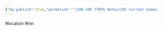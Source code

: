 ```yaml
---
{"dg-publish":true,"permalink":"/290-299 TTRPG Notes/295 Current Games/11 Weeping City/Wiki/Location/Dark Keep/"}
---
```



#location #inn 
